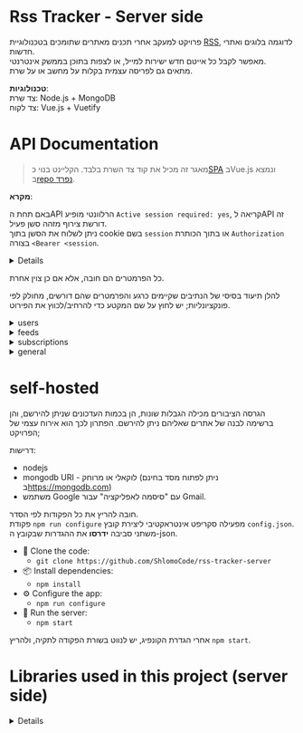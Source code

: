 # Rss Tracker - Server side

פרויקט למעקב אחרי תכנים מאתרים שתומכים בטכנולוגיית [RSS](https://he.wikipedia.org/wiki/RSS), לדוגמה בלוגים ואתרי חדשות.</br>
מאפשר לקבל כל אייטם חדש ישירות למייל, או לצפות בתוכן בממשק אינטרנטי.</br>
מתאים גם לפריסה עצמית בקלות על מחשב או על שרת.

**טכנולוגיות**:</br>
צד שרת: Node.js + MongoDB</br>
צד לקוח: Vue.js + Vuetify

# API Documentation

>מאגר זה מכיל את קוד צד השרת בלבד. הקליינט בנוי כ[SPA](https://en.wikipedia.org/wiki/Single-page_application) בVue.js ונמצא ב[repo נפרד](https://github.com/ShlomoCode/rss-tracker-client).

**מקרא**:

באם תחת הAPI הרלוונטי מופיע `Active session required: yes`, קריאה לAPI זה דורשת צירוף מזהה סשן פעיל.</br>
ניתן לשלוח את הסשן בתוך cookie בשם `session` או בתוך הכותרת `Authorization` בצורה `<Bearer <session`.

<details>

> את הסשן ניתן לקבל בכתובת הlogin על ידי שליחת שם משתמש וסיסמה.
> באם ההתחברות תקינה, הסשן יחזור כcookie בשם `session` עם הגדרת `httpOnly` ותפוגה של 30 ימים, וכן בתשובת הJSON.</br>
> יש לשים לב שייתכן שסשן יפוג קודם, לדוגמה במקרה של שינוי סיסמה.
> ניתן לבטל את הטוקן באופן יזום ע"י שליחת בקשה לכתובת הlogout בצירוף הסשן כעוגיה/header, כנ"ל.

</details>

כל הפרמטרים הם חובה, אלא אם כן צוין אחרת.

להלן תיעוד בסיסי של הנתיבים שקיימים כרגע והפרמטרים שהם דורשים, מחולק לפי פונקציונליות; יש לחוץ על שם המקטע כדי להרחיב/לכווץ את הפירוט.

<details>
<summary>users</summary>

## users

APIs תחת הנתיב `/api/users`. מכילים פעולות הקשורות למשתמשים.

#### signup

הרשמת משתמש חדש.

```
    POST /api/users/signup
```

**body:**

- email
- password

**Active session required**: no

#### login

התחברות למשתמש קיים.

```
    POST /api/users/login
```

**body**:

- email
- password

**Active session required**: no

#### log out

התנתקות ומחיקת הסשן הפעיל מהדאטהבייס.

```
    POST /api/users/logout
```

**Active session required**: yes

#### send verify email

בקשת שליחת מייל אימות למייל המשתמש המחובר כעת.

```
    POST /api/users/send-verification-email
```

none parameters.

**Active session required**: yes

#### verify

אימות מייל עבור המשתמש המחובר כעת.

```
    POST /api/users/verify
```

**body**:

- code [5 digits]

**Active session required**: yes

### forgot password

בקשת שליחת מייל לאיפוס סיסמה.

```
    POST /api/users/forgot-password
```

**body**:

- email

**Active session required**: no

### change password

שינוי סיסמה באמצעות קוד אימות.

```
    POST /api/users/change-password
```

**body**:
    - email
    - newPassword
    - token [5 digits]

**Active session required**: no

</details>

<details>
<summary>feeds</summary>

## feeds

APIs תחת הנתיב `/api/feeds`. מכילים פעולות הקשורות לערוצי העדכונים (RSS). בקבלת מידע על פיד, מושמטים פרטים על משתמשים אחרים שנרשמו לפיד.

#### get all feeds

קבלת כל הפידים הקיימים במערכת.

```
    GET /api/feeds
```

**Active session required**: yes

#### get specific feed

מחזיר פיד ספציפי.

```
    GET /api/feeds/:id
```

**params**:

- id [feed id - mongo id]

**Active session required**: yes

#### create new feed

יצירת פיד חדש.
באם הוגדרה רשימה לבנה - כפוף להיצאות הםיד תחת דומיין מורשה.

```
    POST /api/feeds
```

**body**:
    - url [feed url. prefix - etc. '/feed' is required]

**Active session required**: yes

</details>

<details>
<summary>subscriptions</summary>

## subscriptions

ניהול הרשמות לפידים (קבלה למייל של כל תוכן חדש בפיד המנוי).

#### subscribe to feed

הרשמה לקבלת עדכונים למייל עבור פיד מסוים.

```
    POST /api/subscriptions/:feedId
```

**params**:
    - feedId [mongo id]

**Active session required**: yes

#### unsubscribe from feed

ביטול הרשמה לקבלת עדכונים למייל עבור פיד מסוים.

```
    DELETE /api/subscriptions/:feedId
```

**params**:
    - feedId [mongo id]

**Active session required**: yes

#### unsubscribe from all feeds

ביטול כל המנויים הקיימים עבור המשתמש המחובר.
כרגע לא ממומש בקליינט.

```
    POST /api/subscriptions/unsubscribe-all
```

none parameters.

**Active session required**: yes

</details>

<details>
<summary>general</summary>

## general

APIs תחת הנתיב `/api/general`. עבור פעולות כלליות

#### get statistics

קבלת סטטיסטיקות כלליות עבור המערכת.

```
    GET /api/general/statistics
```

none parameters.

**Active session required**: no
</details>

# self-hosted

הגרסה הציבורים מכילה הגבלות שונות, הן בכמות העדכונים שניתן להירשם, והן ברשימה לבנה של אתרים שאליהם ניתן להירשם. הפתרון לכך הוא אירוח עצמי של הפרויקט;

דרישות:

- nodejs
- mongodb URI - לוקאלי או מרוחק (ניתן לפתוח מסד בחינם ב<https://mongodb.com>)
- משתמש Google עם "סיסמה לאפליקציה" עבור Gmail.

חובה להריץ את כל הפקודות לפי הסדר.</br>
פקודת `npm run configure` מפעילה סקריפט אינטראקטיבי ליצירת קובץ `config.json`.</br>
משתני סביבה **ידרסו** את ההגדרות שבקובץ ה-json.

- 🧰 Clone the code:
  - `git clone https://github.com/ShlomoCode/rss-tracker-server`
- 📦 Install dependencies:
  - `npm install`
- ⚙️ Configure the app:
  - `npm run configure`
- 🏃 Run the server:
  - `npm start`

אחרי הגדרת הקונפיג, יש לנווט בשורת הפקודה לתקיה, ולהריץ `npm start`.

# Libraries used in this project (server side)

<details>

- morgan - logger

- nodemon - refresh the server on file change

- express - http server

- cookie-parser - parse cookies in the server side

- mongoose - connecting to mongoDB

- rss-to-json - get rss feed and convert it to json

- nodemailer - send emails

- zxcvbn-ts - to check the strength of the password

- bcrypt - to encrypt the password

- html-entities - לטיפול באתרים ששולחים בפיד את התוים המיוחדים (מירכאות לדוגמה) בפורמט [HTML Entities](https://www.w3schools.com/html/html_entities.asp)

- html-metadata-parser - get image from html for sites that don't support og:image (JDN example)

- image-to-base64 - download image from url and convert it to base64

- prompts - to get the user input in the configuration process (setup.js file)

- ms - convert milliseconds to human readable format or time in string to milliseconds

- ejs - template engine - emails templates

- javascript-time-ago - convert time to human readable format (for emails)

- express-async-errors - to handle async errors in express

- cross-env - Setting environment variables in the command line (for cross-platform)

- colors - to print colors in the console

- ajv - to validate the requests

- validator - to validate the input

- module-alias - to use aliases in the paths require()

- sanitize-html - to sanitize the html

- cheerio - apply changes to the html before send to client

<details>

